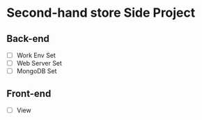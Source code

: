 # Second-hand store Side Project

## Back-end
- [ ] Work Env Set
- [ ] Web Server Set
- [ ] MongoDB Set
## Front-end
- [ ] View

